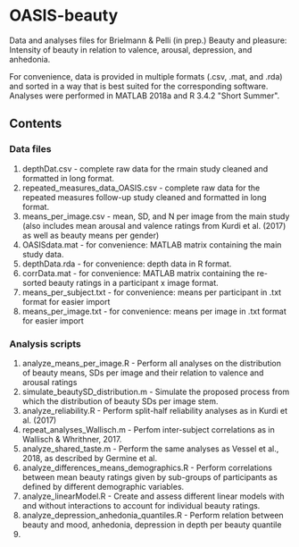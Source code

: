# OASIS-beauty
Data and analyses files for Brielmann &amp; Pelli (in prep.) Beauty and pleasure: Intensity of beauty in relation to valence, arousal, depression, and anhedonia.

For convenience, data is provided in multiple formats (.csv, .mat, and .rda) and sorted in a way that is best suited for the corresponding software. Analyses were performed in MATLAB 2018a and R 3.4.2 "Short Summer".

## Contents
### Data files
1) depthDat.csv - complete raw data for the rmain study cleaned and formatted in long format.
2) repeated_measures_data_OASIS.csv - complete raw data for the repeated measures follow-up study cleaned and formatted in long format.
3) means_per_image.csv - mean, SD, and N per image from the main study (also includes mean arousal and valence ratings from Kurdi et al. (2017) as well as beauty means per gender)
4) OASISdata.mat - for convenience: MATLAB matrix containing the main study data.
5) depthData.rda - for convenience: depth data in R format.
6) corrData.mat - for convenience: MATLAB matrix containing the re-sorted beauty ratings in a participant x image format.
7) means_per_subject.txt - for convenience: means per participant in .txt format for easier import
8) means_per_image.txt - for convenience: means per image in .txt format for easier import

### Analysis scripts
1) analyze_means_per_image.R - Perform all analyses on the distribution of beauty means, SDs per image and their relation to valence and arousal ratings
2) simulate_beautySD_distribution.m - Simulate the proposed process from which the distribution of beauty SDs per image stem.
3) analyze_reliability.R - Perform split-half reliability analyses as in Kurdi et al. (2017)
4) repeat_analyses_Wallisch.m - Perfom inter-subject correlations as in Wallisch & Whrithner, 2017. 
5) analyze_shared_taste.m - Perform the same analyses as Vessel et al., 2018, as described by Germine et al.
6) analyze_differences_means_demographics.R - Perform correlations between mean beauty ratings given by sub-groups of participants as defined by different demographic variables.
7) analyze_linearModel.R - Create and assess different linear models with and without interactions to account for individual beauty ratings.
8) analyze_depression_anhedonia_quantiles.R - Perform relation between beauty and mood, anhedonia, depression in depth per beauty quantile
9)
